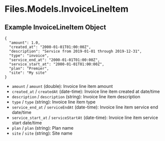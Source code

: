 # Files.Models.InvoiceLineItem

## Example InvoiceLineItem Object

```
{
  "amount": 1.0,
  "created_at": "2000-01-01T01:00:00Z",
  "description": "Service from 2019-01-01 through 2019-12-31",
  "type": "invoice",
  "service_end_at": "2000-01-01T01:00:00Z",
  "service_start_at": "2000-01-01T01:00:00Z",
  "plan": "Premier",
  "site": "My site"
}
```

* `amount` / `amount`  (double): Invoice line item amount
* `created_at` / `createdAt`  (date-time): Invoice line item created at date/time
* `description` / `description`  (string): Invoice line item description
* `type` / `type`  (string): Invoice line item type
* `service_end_at` / `serviceEndAt`  (date-time): Invoice line item service end date/time
* `service_start_at` / `serviceStartAt`  (date-time): Invoice line item service start date/time
* `plan` / `plan`  (string): Plan name
* `site` / `site`  (string): Site name

